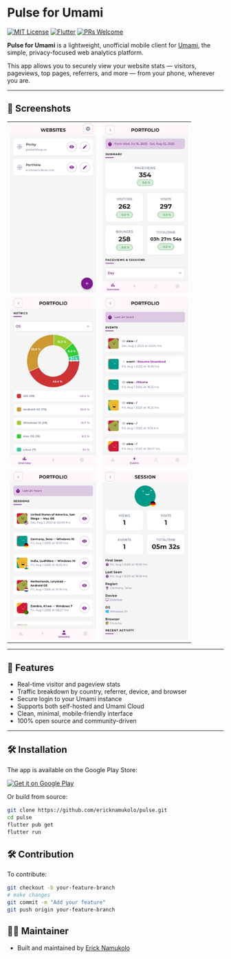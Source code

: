 # Pulse for Umami

[![MIT License](https://img.shields.io/badge/license-MIT-blue.svg)](LICENSE)
[![Flutter](https://img.shields.io/badge/built%20with-Flutter-blue)](https://flutter.dev/)
[![PRs Welcome](https://img.shields.io/badge/PRs-welcome-brightgreen.svg)](https://github.com/ericknamukolo/pulse/pulls)

**Pulse for Umami** is a lightweight, unofficial mobile client for [Umami](https://umami.is), the simple, privacy-focused web analytics platform.

This app allows you to securely view your website stats — visitors, pageviews, top pages, referrers, and more — from your phone, wherever you are.

---

## 📸 Screenshots

<div align="center">
  <table>
    <tr>
      <td><img src="screenshots/websites.png" alt="Websites" width="200" /></td>
      <td><img src="screenshots/overview.png" alt="Overview" width="200" /></td>
    </tr>
    <tr>
      <td><img src="screenshots/metrics.png" alt="Metrics" width="200" /></td>
      <td><img src="screenshots/events.png" alt="Events" width="200" /></td>
    </tr>
    <tr>
      <td><img src="screenshots/sessions.png" alt="Sessions" width="200" /></td>
      <td><img src="screenshots/session.png" alt="Session" width="200" /></td>
    </tr>
  </table>
</div>

---

## 🚀 Features

- Real-time visitor and pageview stats  
- Traffic breakdown by country, referrer, device, and browser  
- Secure login to your Umami instance  
- Supports both self-hosted and Umami Cloud  
- Clean, minimal, mobile-friendly interface  
- 100% open source and community-driven

---

## 🛠️ Installation

The app is available on the Google Play Store:

[![Get it on Google Play](https://play.google.com/intl/en_us/badges/static/images/badges/en_badge_web_generic.png)](https://play.google.com/store/apps/details?id=com.sleepingpanda.pulse)

Or build from source:

```bash
git clone https://github.com/ericknamukolo/pulse.git
cd pulse
flutter pub get
flutter run
```

## 🛠️ Contribution

To contribute:

```bash
git checkout -b your-feature-branch
# make changes
git commit -m "Add your feature"
git push origin your-feature-branch
```

## 👋🏽 Maintainer

- Built and maintained by [Erick Namukolo](https://ericknamukolo.com/)
